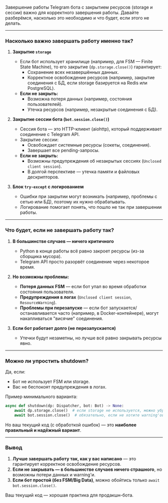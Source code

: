 Завершение работы Telegram бота с закрытием ресурсов (storage и сессии) важно для корректного завершения работы. Давайте разберёмся, насколько это необходимо и что будет, если этого не делать.

---

### **Насколько важно завершать работу именно так?**
1. **Закрытие `storage`**  
   - Если бот использует хранилище (например, для FSM — Finite State Machine), то его закрытие (`dp.storage.close()`) гарантирует:  
     - Сохранение всех незавершённых данных.  
     - Корректное освобождение ресурсов (например, закрытие соединения с БД, если storage базируется на Redis или PostgreSQL).  
   - **Если не закрыть:**  
     - Возможна потеря данных (например, состояния пользователей).  
     - Утечка ресурсов (например, незакрытые соединения с БД).  

2. **Закрытие сессии бота (`bot.session.close()`)**  
   - Сессия бота — это HTTP-клиент (aiohttp), который поддерживает соединение с Telegram API.  
   - Закрытие сессии:  
     - Освобождает системные ресурсы (сокеты, соединения).  
     - Завершает все pending-запросы.  
   - **Если не закрыть:**  
     - Возможны предупреждения об незакрытых сессиях (`Unclosed client session`).  
     - В долгой перспективе — утечка памяти и файловых дескрипторов.  

3. **Блок `try-except` с логированием**  
   - Ошибки при закрытии могут возникать (например, проблемы с сетью или БД), поэтому их нужно обрабатывать.  
   - Логирование помогает понять, что пошло не так при завершении работы.  

---

### **Что будет, если не завершать работу так?**
1. **В большинстве случаев — ничего критичного**  
   - Python в конце работы всё равно закроет ресурсы (из-за сборщика мусора).  
   - Telegram API просто разорвёт соединение через некоторое время.  

2. **Но возможны проблемы:**  
   - **Потеря данных FSM** — если бот упал во время обработки состояния пользователя.  
   - **Предупреждения в логах** (`Unclosed client session`, `ResourceWarning`).  
   - **Проблемы при перезапуске** — если бот запускается/останавливается часто (например, в Docker-контейнере), могут накапливаться "висячие" соединения.  

3. **Если бот работает долго (не перезапускается)**  
   - Утечки будут незаметны, но лучше всё равно закрывать ресурсы явно.  

---

### **Можно ли упростить shutdown?**
Да, если:  
- Бот не использует FSM или storage.  
- Вас не беспокоят предупреждения в логах.  

Пример минимального варианта:
```python
async def shutdown(dp: Dispatcher, bot: Bot) -> None:
    await dp.storage.close()  # если storage не используется, можно убрать
    await bot.session.close()  # обязательно, если не хотите warning'ов
```

Но ваш текущий код (с обработкой ошибок) — это **наиболее правильный и надёжный вариант**.  

---

### **Вывод**
1. **Лучше завершать работу так, как у вас написано** — это гарантирует корректное освобождение ресурсов.  
2. **Если не закрывать — в большинстве случаев ничего страшного**, но возможны потери данных и warning'и.  
3. **Если бот простой (без FSM/Big Data)**, можно обойтись только `await bot.session.close()`.  

Ваш текущий код — хорошая практика для продакшн-бота.